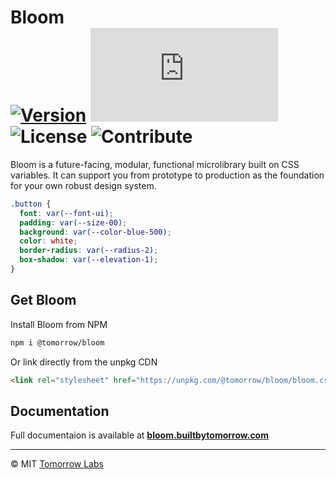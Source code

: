 # Bloom <br/> [![Version][npm-badge]][npm-package] ![Size][size-badge] ![License][license-badge] ![Contribute][prs-badge]

Bloom is a future-facing, modular, functional microlibrary built on CSS variables. It can support you from prototype to production as the foundation for your own robust design system.

```css
.button {
  font: var(--font-ui);
  padding: var(--size-00);
  background: var(--color-blue-500);
  color: white;
  border-radius: var(--radius-2);
  box-shadow: var(--elevation-1);
}
```

## Get Bloom

Install Bloom from NPM

```sh
npm i @tomorrow/bloom
```

Or link directly from the unpkg CDN

```html
<link rel="stylesheet" href="https://unpkg.com/@tomorrow/bloom/bloom.css" />
```

## Documentation

Full documentaion is available at **[bloom.builtbytomorrow.com][bloom]**

---

&copy; MIT [Tomorrow Labs][tomorrow]

<!-- Badges -->

[npm-badge]: https://img.shields.io/npm/v/@tomorrow/bloom.svg?style=flat
[license-badge]: https://img.shields.io/npm/l/@tomorrow/bloom.svg?style=flat
[size-badge]: https://img.badgesize.io/https://unpkg.com/@tomorrow/bloom/bloom.css?compression=gzip&label=size
[prs-badge]: https://img.shields.io/badge/PRs-welcome-brightgreen.svg

<!-- URLs -->

[bloom]: https://bloom.builtbytomorrow.com
[npm-package]: https://www.npmjs.com/package/@tomorrow/bloom
[tomorrow]: https://www.builtbytomorrow.com
